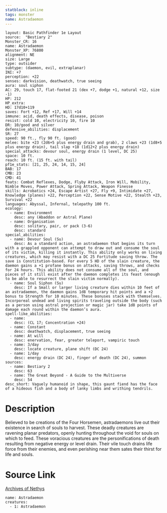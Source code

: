 ```yaml
---
statblock: inline
tags: monster
name: Astradaemon
---
```

```statblock
layout: Basic Pathfinder 1e Layout
source:  "Bestiary 2"
Monster_CR: 16
name: Astradaemon
Monster_XP: 76800
alignment: NE
size: Large
type: outsider
subtype: (daemon, evil, extraplanar)
INI: +7
perception: +22
senses: darkvision, deathwatch, true seeing
aura: soul siphon
AC: 29, touch 17, flat-footed 21 (dex +7, dodge +1, natural +12, size -1)
HP: 212
HP_extra: 
HD: 17d10+119
saves: Fort +12, Ref +17, Will +14
immune: acid, death effects, disease, poison
resist: cold 10, electricity 10, fire 10
DR: 10/good and silver
defensive_abilities: displacement
SR: 27
speed: 90 ft., fly 90 ft. (good)
melee: bite +23 (2d6+5 plus energy drain and grab), 2 claws +23 (1d8+5 plus energy drain), tail slap +18 (1d12+2 plus energy drain)
special_attacks: devour soul, energy drain (1 level, DC 25)
space: 10 ft.
reach: 10 ft. (15 ft. with tail)
pf1e_stats: [21, 25, 24, 14, 15, 24]
BAB: 17
CMB: 23
CMD: 41
feats: Combat Reflexes, Dodge, Flyby Attack, Iron Will, Mobility, Nimble Moves, Power Attack, Spring Attack, Weapon Finesse
skills: Acrobatics +24, Escape Artist +27, Fly +9, Intimidate +27, Knowledge (planes) +22, Perception +22, Sense Motive +22, Stealth +23, Survival +22
languages: Abyssal, Infernal, telepathy 100 ft.
ecology:
  - name: Environment
    desc: any (Abaddon or Astral Plane)
  - name: Organisation
    desc: solitary, pair, or pack (3-6)
    desc: standard
special_abilities:
  - name: Devour Soul (Su)
    desc: As a standard action, an astradaemon that begins its turn with a grappled opponent can attempt to draw out and consume the soul of its victim, killing it instantly. This ability only works on living creatures, which may resist with a DC 25 Fortitude saving throw. The save is Constitution-based. For every 5 HD of the slain creature, the daemon gains a +1 profane bonus on attacks, saving throws, and checks for 24 hours. This ability does not consume all of the soul, and pieces of it still exist after the daemon completes its feast (enough to be able to resurrect the slain victim normally).
  - name: Soul Siphon (Su)
    desc: If a Small or larger living creature dies within 10 feet of an astradaemon, the daemon gains 1d8 temporary hit points and a +2 bonus to Strength for 10 minutes. These bonuses stack with themselves. Incorporeal undead and living spirits traveling outside the body (such as a person using astral projection or magic jar) take 1d8 points of damage each round within the daemon’s aura.
spell-like_abilities:
  - name:
    desc: (CL 17; Concentration +24)
  - name: Constant
    desc: deathwatch, displacement, true seeing
  - name: At will
    desc: enervation, fear, greater teleport, vampiric touch
  - name: 3/day
    desc: locate creature, plane shift (DC 24)
  - name: 1/day
    desc: energy drain (DC 24), finger of death (DC 24), summon
sources:
  - name: Bestiary 2
    desc: 63
  - name: The Great Beyond - A Guide to the Multiverse
    desc: 54
desc_short: Vaguely humanoid in shape, this gaunt fiend has the face of a hideous fish and a body of lanky limbs and writhing tendrils. 
```
# Description
Believed to be creations of the Four Horsemen, astradaemons live out their existence in search of souls to harvest. These deadly creatures are ravening planar predators, openly hunting throughout the void for souls on which to feed. These voracious creatures are the personifications of death resulting from negative energy or level drain. Their vile touch drains life force from their enemies, and even perishing near them sates their thirst for life and souls.
# Source Link
[Archives of Nethys](https://aonprd.com/MonsterDisplay.aspx?ItemName=Astradaemon)
```encounter-table
name: Astradaemon
creatures:
  - 1: Astradaemon
```
